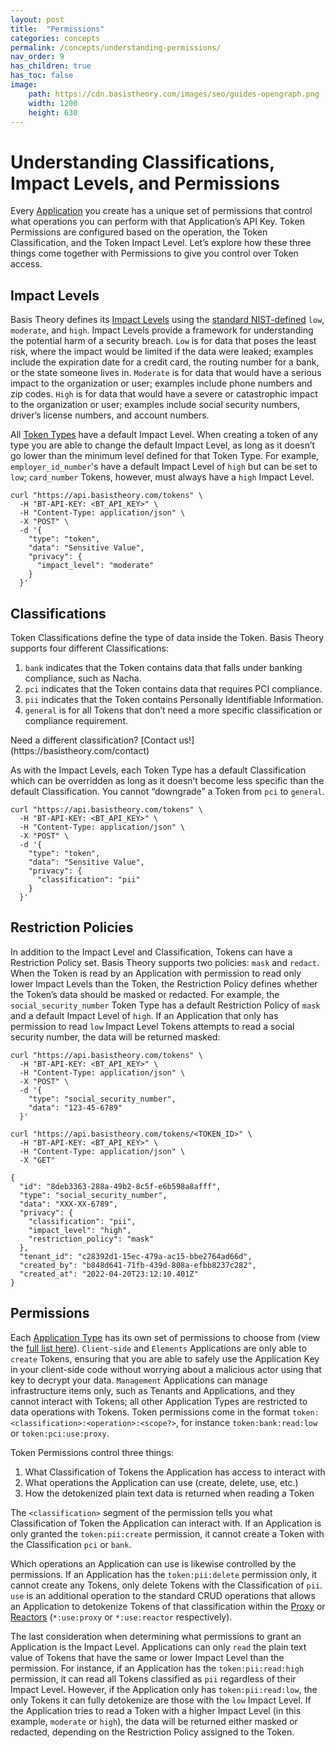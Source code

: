 ```yaml
---
layout: post
title:  "Permissions"
categories: concepts
permalink: /concepts/understanding-permissions/
nav_order: 9
has_children: true
has_toc: false
image:
    path: https://cdn.basistheory.com/images/seo/guides-opengraph.png
    width: 1200
    height: 630
---
```


# Understanding Classifications, Impact Levels, and Permissions

Every [Application](https://developers.basistheory.com/concepts/what-are-applications/) you create has a unique set of permissions that control what operations you can perform with that Application’s API Key. Token Permissions are configured based on the operation, the Token Classification, and the Token Impact Level. Let’s explore how these three things come together with Permissions to give you control over Token access.

## Impact Levels

Basis Theory defines its [Impact Levels](https://docs.basistheory.com/#tokens-token-impact-levels) using the [standard NIST-defined](https://nvlpubs.nist.gov/nistpubs/FIPS/NIST.FIPS.199.pdf#page=6) `low`, `moderate`, and `high`. Impact Levels provide a framework for understanding the potential harm of a security breach. `Low` is for data that poses the least risk, where the impact would be limited if the data were leaked; examples include the expiration date for a credit card, the routing number for a bank, or the state someone lives in. `Moderate` is for data that would have a serious impact to the organization or user; examples include phone numbers and zip codes. `High` is for data that would have a severe or catastrophic impact to the organization or user; examples include social security numbers, driver’s license numbers, and account numbers.

All [Token Types](https://docs.basistheory.com/#token-types) have a default Impact Level. When creating a token of any type you are able to change the default Impact Level, as long as it doesn’t go lower than the minimum level defined for that Token Type. For example, `employer_id_number`'s have a default Impact Level of `high` but can be set to `low`; `card_number` Tokens, however, must always have a `high` Impact Level.

```
curl "https://api.basistheory.com/tokens" \
  -H "BT-API-KEY: <BT_API_KEY>" \
  -H "Content-Type: application/json" \
  -X "POST" \
  -d '{
    "type": "token",
    "data": "Sensitive Value",
    "privacy": {
      "impact_level": "moderate"
    }
  }'
```

## Classifications

Token Classifications define the type of data inside the Token. Basis Theory supports four different Classifications:

1. `bank` indicates that the Token contains data that falls under banking compliance, such as Nacha.
2. `pci` indicates that the Token contains data that requires PCI compliance.
3. `pii` indicates that the Token contains Personally Identifiable Information.
4. `general` is for all Tokens that don’t need a more specific classification or compliance requirement.

<span class="base-alert info">
  <span>
    Need a different classification? [Contact us!](https://basistheory.com/contact)
  </span>
</span>

As with the Impact Levels, each Token Type has a default Classification which can be overridden as long as it doesn’t become less specific than the default Classification. You cannot “downgrade” a Token from `pci` to `general`.

```
curl "https://api.basistheory.com/tokens" \
  -H "BT-API-KEY: <BT_API_KEY>" \
  -H "Content-Type: application/json" \
  -X "POST" \
  -d '{
    "type": "token",
    "data": "Sensitive Value",
    "privacy": {
      "classification": "pii"
    }
  }'
```

## Restriction Policies

In addition to the Impact Level and Classification, Tokens can have a Restriction Policy set. Basis Theory supports two policies: `mask` and `redact`. When the Token is read by an Application with permission to read only lower Impact Levels than the Token, the Restriction Policy defines whether the Token’s data should be masked or redacted. For example, the `social_security_number` Token Type has a default Restriction Policy of `mask` and a default Impact Level of `high`. If an Application that only has permission to read `low` Impact Level Tokens attempts to read a social security number, the data will be returned masked:

```
curl "https://api.basistheory.com/tokens" \
  -H "BT-API-KEY: <BT_API_KEY>" \
  -H "Content-Type: application/json" \
  -X "POST" \
  -d '{
    "type": "social_security_number",
    "data": "123-45-6789"
  }'
```

```
curl "https://api.basistheory.com/tokens/<TOKEN_ID>" \
  -H "BT-API-KEY: <BT_API_KEY>" \
  -H "Content-Type: application/json" \
  -X "GET"

{
  "id": "8deb3363-288a-49b2-8c5f-e6b598a8afff",
  "type": "social_security_number",
  "data": "XXX-XX-6789",
  "privacy": {
    "classification": "pii",
    "impact_level": "high",
    "restriction_policy": "mask"
  },
  "tenant_id": "c28392d1-15ec-479a-ac15-bbe2764ad66d",
  "created_by": "b848d641-71fb-439d-808a-efbb8237c282",
  "created_at": "2022-04-20T23:12:10.401Z"
}
```

## Permissions

Each [Application Type](https://docs.basistheory.com/#applications-application-types) has its own set of permissions to choose from (view the [full list here](https://docs.basistheory.com/#permissions-permission-types)).  `Client-side` and `Elements` Applications are only able to `create` Tokens, ensuring that you are able to safely use the Application Key in your client-side code without worrying about a malicious actor using that key to decrypt your data. `Management` Applications can manage infrastructure items only, such as Tenants and Applications, and they cannot interact with Tokens; all other Application Types are restricted to data operations with Tokens. Token permissions come in the format `token:<classification>:<operation>:<scope?>`, for instance `token:bank:read:low` or `token:pci:use:proxy`.

Token Permissions control three things:

1. What Classification of Tokens the Application has access to interact with
2. What operations the Application can use (create, delete, use, etc.)
3. How the detokenized plain text data is returned when reading a Token

The `<classification>` segment of the permission tells you what Classification of Token the Application can interact with. If an Application is only granted the `token:pii:create` permission, it cannot create a Token with the Classification `pci` or `bank`.

Which operations an Application can use is likewise controlled by the permissions. If an Application has the `token:pii:delete` permission only, it cannot create any Tokens, only delete Tokens with the Classification of `pii`. `use` is an additional operation to the standard CRUD operations that allows an Application to detokenize Tokens of that classification within the [Proxy](https://developers.basistheory.com/concepts/what-is-the-proxy/) or [Reactors](https://developers.basistheory.com/concepts/what-are-reactors/) (`*:use:proxy` or `*:use:reactor` respectively).

The last consideration when determining what permissions to grant an Application is the Impact Level. Applications can only `read` the plain text value of Tokens that have the same or lower Impact Level than the permission. For instance, if an Application has the `token:pii:read:high` permission, it can read all Tokens classified as `pii` regardless of their Impact Level. However, if the Application only has `token:pii:read:low`, the only Tokens it can fully detokenize are those with the `low` Impact Level. If the Application tries to read a Token with a higher Impact Level (in this example, `moderate` or `high`), the data will be returned either masked or redacted, depending on the Restriction Policy assigned to the Token.